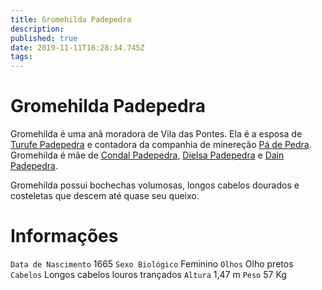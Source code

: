 ```yaml
---
title: Gromehilda Padepedra
description: 
published: true
date: 2019-11-11T16:28:34.745Z
tags: 
---
```


<!-- SUBTITLE: Visão geral sobre Gromehilda Padepedra -->

# Gromehilda Padepedra
Gromehilda é uma anã moradora de Vila das Pontes. Ela é a esposa de [Turufe Padepedra](/individuos/turufe-padepedra#turufe-padepedra) e contadora da companhia de minereção [Pá de Pedra](/faccoes/faccoes-independentes/pa-de-pedra#pa-de-pedra). Gromehilda é mãe de [Condal Padepedra](/individuos/condal-padepedra#condal-padepedra), [Dielsa Padepedra](/individuos/dielsa-padepedra#dielsa-padepedra) e [Dain Padepedra](/individuos/dain-padepedra#dain-padepedra).

Gromehilda possui bochechas volumosas, longos cabelos dourados e costeletas que descem até quase seu queixo.

# Informações
`Data de Nascimento` 1665 
`Sexo Biológico` Feminino
`Olhos` Olho pretos
`Cabelos` Longos cabelos louros trançados
`Altura` 1,47 m
`Peso` 57 Kg


